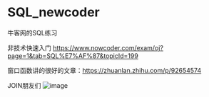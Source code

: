 # SQL_newcoder
牛客网的SQL练习

非技术快速入门 https://www.nowcoder.com/exam/oj?page=1&tab=SQL%E7%AF%87&topicId=199

窗口函数讲的很好的文章：https://zhuanlan.zhihu.com/p/92654574

JOIN朋友们
![image](https://user-images.githubusercontent.com/90020851/216834265-225ad68e-8eec-427a-a36e-3f24ace30de2.png)

